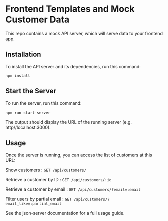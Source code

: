 # Frontend Templates and Mock Customer Data
 
This repo contains a mock API server, which will serve data to your frontend app.

## Installation

To install the API server and its dependencies, run this command:

```npm install```

## Start the Server

To run the server, run this command: 

```npm run start-server```

The output should display the URL of the running server (e.g. http//localhost:3000).

## Usage

Once the server is running, you can access the list of customers at this URL:

Show customers : `GET /api/customers/`

Retrieve a customer by ID : `GET /api/customers/:id`

Retrieve a customer by email : `GET /api/customers/?email=:email`

Filter users by partial email : `GET /api/customers/?email_like=:partial_email`

See the json-server documentation for a full usage guide. 
